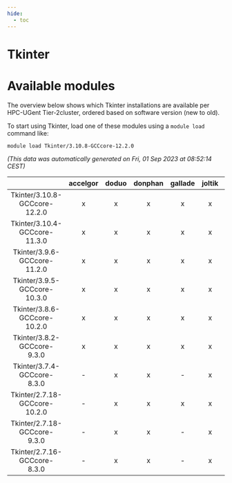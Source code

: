 ```yaml
---
hide:
  - toc
---
```


Tkinter
=======

# Available modules


The overview below shows which Tkinter installations are available per HPC-UGent Tier-2cluster, ordered based on software version (new to old).

To start using Tkinter, load one of these modules using a `module load` command like:

```shell
module load Tkinter/3.10.8-GCCcore-12.2.0
```

*(This data was automatically generated on Fri, 01 Sep 2023 at 08:52:14 CEST)*  

| |accelgor|doduo|donphan|gallade|joltik|skitty|swalot|victini|
| :---: | :---: | :---: | :---: | :---: | :---: | :---: | :---: | :---: |
|Tkinter/3.10.8-GCCcore-12.2.0|x|x|x|x|x|x|x|x|
|Tkinter/3.10.4-GCCcore-11.3.0|x|x|x|x|x|x|x|x|
|Tkinter/3.9.6-GCCcore-11.2.0|x|x|x|x|x|x|x|x|
|Tkinter/3.9.5-GCCcore-10.3.0|x|x|x|x|x|x|x|x|
|Tkinter/3.8.6-GCCcore-10.2.0|x|x|x|x|x|x|x|x|
|Tkinter/3.8.2-GCCcore-9.3.0|x|x|x|x|x|x|x|x|
|Tkinter/3.7.4-GCCcore-8.3.0|-|x|x|-|x|x|x|x|
|Tkinter/2.7.18-GCCcore-10.2.0|-|x|x|x|x|x|x|x|
|Tkinter/2.7.18-GCCcore-9.3.0|-|x|x|-|x|x|x|x|
|Tkinter/2.7.16-GCCcore-8.3.0|-|x|x|-|x|x|-|x|
